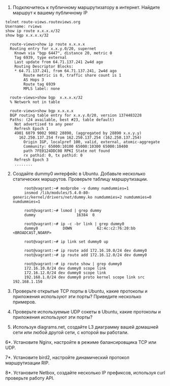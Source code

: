 1. Подключитесь к публичному маршрутизатору в интернет. Найдите маршрут к вашему публичному IP
```
telnet route-views.routeviews.org
Username: rviews
show ip route x.x.x.x/32
show bgp x.x.x.x/32
```

      route-views>show ip route x.x.x.x
      Routing entry for x.x.y.0/20, supernet
        Known via "bgp 6447", distance 20, metric 0
        Tag 6939, type external
        Last update from 64.71.137.241 2w4d ago
        Routing Descriptor Blocks:
        * 64.71.137.241, from 64.71.137.241, 2w4d ago
            Route metric is 0, traffic share count is 1
            AS Hops 3
            Route tag 6939
            MPLS label: none

      route-views>show bgp  x.x.x.x/32
      % Network not in table

      route-views>show bgp x.x.x.x
      BGP routing table entry for x.x.y.0/20, version 1374483228
      Paths: (24 available, best #23, table default)
        Not advertised to any peer
        Refresh Epoch 1
        4901 6079 9002 9002 28890, (aggregated by 28890 x.x.y.y)
          162.250.137.254 from 162.250.137.254 (162.250.137.254)
            Origin IGP, localpref 100, valid, external, atomic-aggregate
            Community: 65000:10100 65000:10300 65000:10400
            path 7FE0124DDC08 RPKI State not found
            rx pathid: 0, tx pathid: 0
        Refresh Epoch 3
        ........

2. Создайте dummy0 интерфейс в Ubuntu. Добавьте несколько статических маршрутов. Проверьте таблицу маршрутизации.

            root@vagrant:~# modprobe -v dummy numdummies=1
            insmod /lib/modules/5.4.0-80-generic/kernel/drivers/net/dummy.ko numdummies=2 numdummies=0 numdummies=1

            root@vagrant:~# lsmod | grep dummy
            dummy                  16384  0

            root@vagrant:~# ip -c -br link | grep dummy0
            dummy0           DOWN           62:4c:c2:76:20:bb <BROADCAST,NOARP>

            root@vagrant:~# ip link set dummy0 up

            root@vagrant:~# ip route add 172.16.10.0/24 dev dummy0
            root@vagrant:~# ip route add 172.16.12.0/24 dev dummy0

            root@vagrant:~# ip route show | grep dummy0
            172.16.10.0/24 dev dummy0 scope link
            172.16.12.0/24 dev dummy0 scope link
            192.168.1.0/24 dev dummy0 proto kernel scope link src 192.168.1.150

3. Проверьте открытые TCP порты в Ubuntu, какие протоколы и приложения используют эти порты? Приведите несколько примеров.

4. Проверьте используемые UDP сокеты в Ubuntu, какие протоколы и приложения используют эти порты?

5. Используя diagrams.net, создайте L3 диаграмму вашей домашней сети или любой другой сети, с которой вы работали. 

6*. Установите Nginx, настройте в режиме балансировщика TCP или UDP.

7*. Установите bird2, настройте динамический протокол маршрутизации RIP.

8*. Установите Netbox, создайте несколько IP префиксов, используя curl проверьте работу API.

